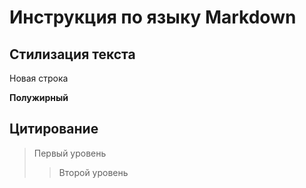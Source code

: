 # Инструкция по языку Markdown

## Стилизация текста

Новая строка

**Полужирный**

## Цитирование
> Первый уровень
>> Второй уровень
